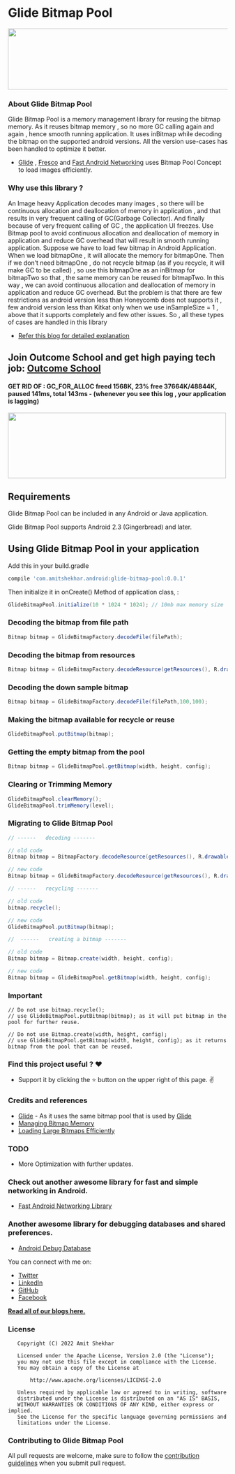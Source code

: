 # Glide Bitmap Pool 

<img src=https://raw.githubusercontent.com/amitshekhariitbhu/GlideBitmapPool/master/assets/glidebitmappool.png width=1000 height=140 />

### About Glide Bitmap Pool

Glide Bitmap Pool is a memory management library for reusing the bitmap memory. As it reuses bitmap memory , so 
no more GC calling again and again , hence smooth running application. It uses inBitmap while decoding the bitmap
on the supported android versions. All the version use-cases has been handled to optimize it better.

* [Glide](https://github.com/bumptech/glide) , [Fresco](https://github.com/facebook/fresco) and [Fast Android Networking](https://github.com/amitshekhariitbhu/Fast-Android-Networking) uses Bitmap Pool Concept to 
load images efficiently.

### Why use this library ?

An Image heavy Application decodes many images , so there will be continuous allocation and deallocation 
of memory in application , and that results in very frequent calling of GC(Garbage Collector). And 
finally because of very frequent calling of GC , the application UI freezes.
Use Bitmap pool to avoid continuous allocation and deallocation of memory in application 
and reduce GC overhead that will result in smooth running application.
Suppose we have to load few bitmap in Android Application.
When we load bitmapOne , it will allocate the memory for bitmapOne.
Then if we don’t need bitmapOne , do not recycle bitmap (as if you recycle, it will make GC to be called) , 
so use this bitmapOne as an inBitmap for bitmapTwo so that , the same memory can be reused for bitmapTwo.
In this way , we can avoid continuous allocation and deallocation of memory in application and reduce GC overhead.
But the problem is that there are few restrictions as android version less than Honeycomb does not supports it , 
few android version less than Kitkat only when we use inSampleSize = 1 , above that it supports 
completely and few other issues.
So , all these types of cases are handled in this library

* [Refer this blog for detailed explanation](https://outcomeschool.com/blog/android-image-loading-library-use-bitmap-pool-for-responsive-ui)

## Join **Outcome School** and get high paying tech job: [Outcome School](https://outcomeschool.com)

#### GET RID OF : GC_FOR_ALLOC freed 1568K, 23% free 37664K/48844K, paused 141ms, total 143ms - (whenever you see this log , your application is lagging)

<img src=https://raw.githubusercontent.com/amitshekhariitbhu/GlideBitmapPool/master/assets/gcsamplelog.png width=500 height=150 />

## Requirements

Glide Bitmap Pool can be included in any Android or Java application. 

Glide Bitmap Pool supports Android 2.3 (Gingerbread) and later. 

## Using Glide Bitmap Pool in your application

Add this in your build.gradle
```groovy
compile 'com.amitshekhar.android:glide-bitmap-pool:0.0.1'
```
Then initialize it in onCreate() Method of application class, :
```java
GlideBitmapPool.initialize(10 * 1024 * 1024); // 10mb max memory size
```

### Decoding the bitmap from file path
```java
Bitmap bitmap = GlideBitmapFactory.decodeFile(filePath);
```

### Decoding the bitmap from resources
```java
Bitmap bitmap = GlideBitmapFactory.decodeResource(getResources(), R.drawable.testImage);
```

### Decoding the down sample bitmap
```java
Bitmap bitmap = GlideBitmapFactory.decodeFile(filePath,100,100);
```

### Making the bitmap available for recycle or reuse
```java
GlideBitmapPool.putBitmap(bitmap);
```

### Getting the empty bitmap from the pool
```java
Bitmap bitmap = GlideBitmapPool.getBitmap(width, height, config);
```

### Clearing or Trimming Memory
```java
GlideBitmapPool.clearMemory();
GlideBitmapPool.trimMemory(level);
```

### Migrating to Glide Bitmap Pool
```java
// ------   decoding -------

// old code 
Bitmap bitmap = BitmapFactory.decodeResource(getResources(), R.drawable.test1);

// new code 
Bitmap bitmap = GlideBitmapFactory.decodeResource(getResources(), R.drawable.test1);

// ------   recycling ------- 

// old code
bitmap.recycle();

// new code
GlideBitmapPool.putBitmap(bitmap);

//  ------   creating a bitmap -------

// old code 
Bitmap bitmap = Bitmap.create(width, height, config);

// new code
Bitmap bitmap = GlideBitmapPool.getBitmap(width, height, config);
```

### Important
```
// Do not use bitmap.recycle();
// use GlideBitmapPool.putBitmap(bitmap); as it will put bitmap in the pool for further reuse.

// Do not use Bitmap.create(width, height, config);
// use GlideBitmapPool.getBitmap(width, height, config); as it returns bitmap from the pool that can be reused.
```

### Find this project useful ? :heart:
* Support it by clicking the :star: button on the upper right of this page. :v:

### Credits and references
* [Glide](https://github.com/bumptech/glide) - As it uses the same bitmap pool that is used by [Glide](https://github.com/bumptech/glide)
* [Managing Bitmap Memory](https://developer.android.com/training/displaying-bitmaps/manage-memory.html)
* [Loading Large Bitmaps Efficiently](https://developer.android.com/training/displaying-bitmaps/load-bitmap.html)

### TODO
* More Optimization with further updates.

### Check out another awesome library for fast and simple networking in Android.
* [Fast Android Networking Library](https://github.com/amitshekhariitbhu/Fast-Android-Networking)

### Another awesome library for debugging databases and shared preferences.
* [Android Debug Database](https://github.com/amitshekhariitbhu/Android-Debug-Database)

You can connect with me on:

- [Twitter](https://twitter.com/amitiitbhu)
- [LinkedIn](https://www.linkedin.com/in/amit-shekhar-iitbhu)
- [GitHub](https://github.com/amitshekhariitbhu)
- [Facebook](https://www.facebook.com/amit.shekhar.iitbhu)

[**Read all of our blogs here.**](https://outcomeschool.com/blog)

### License
```
   Copyright (C) 2022 Amit Shekhar

   Licensed under the Apache License, Version 2.0 (the "License");
   you may not use this file except in compliance with the License.
   You may obtain a copy of the License at

       http://www.apache.org/licenses/LICENSE-2.0

   Unless required by applicable law or agreed to in writing, software
   distributed under the License is distributed on an "AS IS" BASIS,
   WITHOUT WARRANTIES OR CONDITIONS OF ANY KIND, either express or implied.
   See the License for the specific language governing permissions and
   limitations under the License.
```

### Contributing to Glide Bitmap Pool
All pull requests are welcome, make sure to follow the [contribution guidelines](CONTRIBUTING.md)
when you submit pull request.
